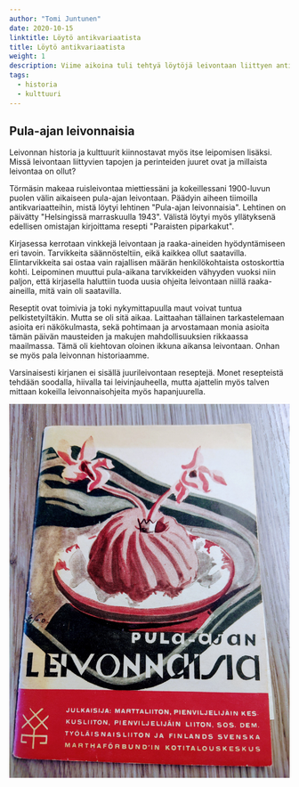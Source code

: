```yaml
---
author: "Tomi Juntunen"
date: 2020-10-15
linktitle: Löytö antikvariaatista
title: Löytö antikvariaatista
weight: 1
description: Viime aikoina tuli tehtyä löytöjä leivontaan liittyen antikvariaateista. Yksi saapui postissa tänään.
tags:
  - historia
  - kulttuuri
---
```


## Pula-ajan leivonnaisia

Leivonnan historia ja kulttuurit kiinnostavat myös itse leipomisen lisäksi. Missä
leivontaan liittyvien tapojen ja perinteiden juuret ovat ja millaista leivontaa on ollut?

Törmäsin makeaa ruisleivontaa miettiessäni ja kokeillessani 1900-luvun puolen välin aikaiseen pula-ajan leivontaan.
Päädyin aiheen tiimoilla antikvariaatteihin, mistä löytyi lehtinen "Pula-ajan leivonnaisia".
Lehtinen on päivätty "Helsingissä marraskuulla 1943". Välistä löytyi myös yllätyksenä
edellisen omistajan kirjoittama resepti "Paraisten piparkakut".

Kirjasessa kerrotaan vinkkejä leivontaan ja raaka-aineiden hyödyntämiseen eri tavoin.
Tarvikkeita säännösteltiin, eikä kaikkea ollut saatavilla. Elintarvikkeita sai
ostaa vain rajallisen määrän henkilökohtaista ostoskorttia kohti. Leipominen muuttui
pula-aikana tarvikkeiden vähyyden vuoksi niin paljon, että kirjasella
haluttiin tuoda uusia ohjeita leivontaan niillä raaka-aineilla, mitä vain oli saatavilla.

Reseptit ovat toimivia ja toki nykymittapuulla maut voivat tuntua pelkistetyiltäkin.
Mutta se oli sitä aikaa. Laittaahan tällainen tarkastelemaan asioita eri
näkökulmasta, sekä pohtimaan ja arvostamaan monia asioita tämän päivän mausteiden
ja makujen mahdollisuuksien rikkaassa maailmassa. Tämä oli kiehtovan oloinen
ikkuna aikansa leivontaan. Onhan se myös pala leivonnan historiaamme.

Varsinaisesti kirjanen ei sisällä juurileivontaan reseptejä. Monet resepteistä tehdään
soodalla, hiivalla tai leivinjauheella, mutta ajattelin myös talven mittaan
kokeilla leivonnaisohjeita myös hapanjuurella.

[![](/historia/pula-ajan-leivonnaisia-lehtinen.jpg)](/historia/pula-ajan-leivonnaisia-lehtinen.jpg)